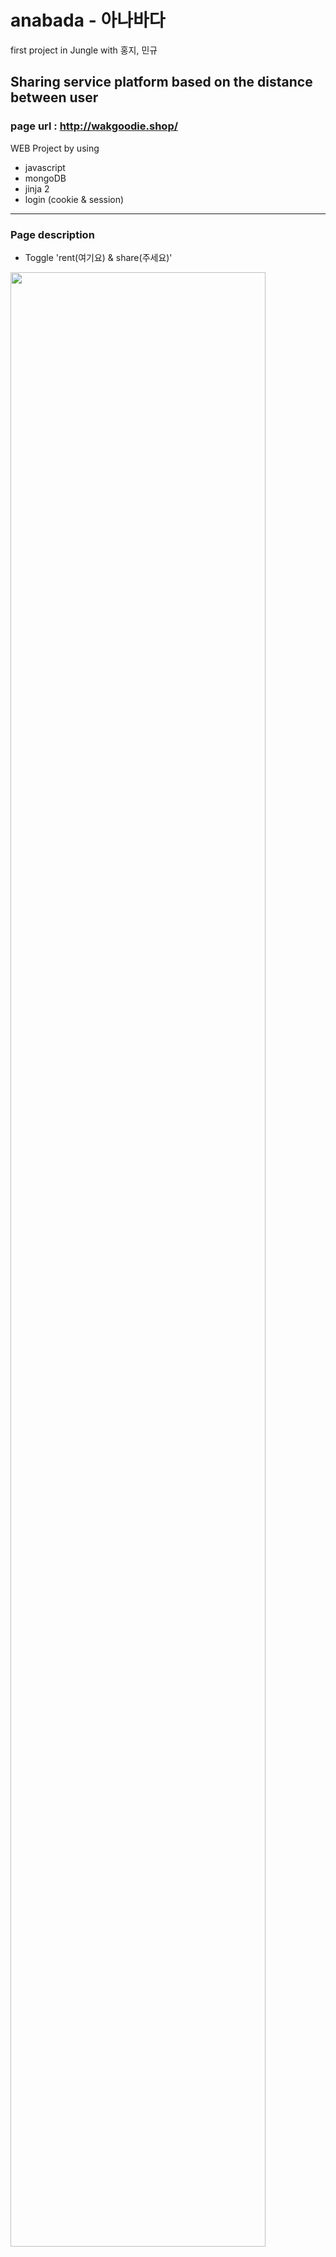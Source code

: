 # anabada - 아나바다

first project in Jungle with 홍지, 민규

## Sharing service platform based on the distance between user

### page url : http://wakgoodie.shop/

WEB Project by using
  - javascript
  - mongoDB
  - jinja 2
  - login (cookie & session)
  
  
---

### Page description

- Toggle 'rent(여기요) & share(주세요)'

<img src="https://i.imgur.com/Giih0zY.jpg" width="90%">

- Detail page opened when user click the product
- Distance information is displayed only when user log in
- User can add comment only when user log in
- Go to the user profile when click the 'user' button

<img src="https://i.imgur.com/rEr0pJv.jpg" width="90%">

- Title, description, img & location for posting
- The location that user put when they sign up is automatically added 
- User can change their current location

<img src="https://i.imgur.com/0k1cHNA.jpg" width="90%">

### Unsolved Issues

- Real time CRUD

